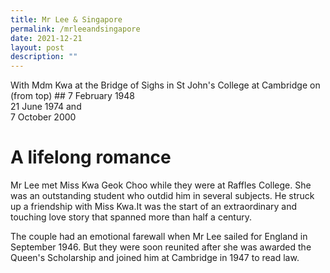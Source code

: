 ```yaml
---
title: Mr Lee & Singapore
permalink: /mrleeandsingapore
date: 2021-12-21
layout: post
description: ""
---
```

With Mdm Kwa at the Bridge of Sighs in St John's College at Cambridge on (from top)
 								                    ## 7 February 1948	
																		21 June 1974 and 	
																		7 October 2000
																																					
																																					
																																					
		
# 	A lifelong romance 

Mr Lee met Miss Kwa Geok Choo while they were at Raffles College. She was an outstanding student who outdid him in several subjects. He struck up a friendship with Miss Kwa.It was the start of an extraordinary and touching love story that spanned more than half a century.

The couple had an emotional farewall when Mr Lee sailed for England in September 1946. But they were soon reunited after she was awarded the Queen's Scholarship and joined him at Cambridge in 1947 to read law.